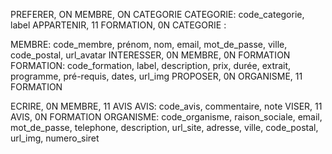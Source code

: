 PREFERER, ON MEMBRE, ON CATEGORIE
CATEGORIE: code_categorie, label
APPARTENIR, 11 FORMATION, 0N CATEGORIE
:

MEMBRE: code_membre, prénom, nom, email, mot_de_passe, ville, code_postal, url_avatar
INTERESSER, 0N MEMBRE, 0N FORMATION
FORMATION: code_formation, label, description, prix, durée, extrait, programme, pré-requis, dates, url_img
PROPOSER, 0N ORGANISME, 11 FORMATION

ECRIRE, 0N MEMBRE, 11 AVIS
AVIS: code_avis, commentaire, note
VISER, 11 AVIS, 0N FORMATION
ORGANISME: code_organisme, raison_sociale, email, mot_de_passe, telephone, description, url_site, adresse, ville, code_postal, url_img, numero_siret

